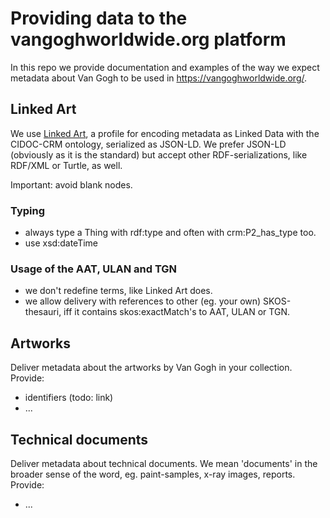 # Providing data to the vangoghworldwide.org platform
In this repo we provide documentation and examples of the way we expect metadata about Van Gogh to be used in https://vangoghworldwide.org/. 

## Linked Art
We use [Linked Art](https://linked.art), a profile for encoding metadata as Linked Data with the CIDOC-CRM ontology, serialized as JSON-LD. We prefer JSON-LD (obviously as it is the standard) but accept other RDF-serializations, like RDF/XML or Turtle, as well.

Important: avoid blank nodes.

### Typing
* always type a Thing with rdf:type and often with crm:P2_has_type too.
* use xsd:dateTime

### Usage of the AAT, ULAN and TGN
* we don't redefine terms, like Linked Art does.
* we allow delivery with references to other (eg. your own) SKOS-thesauri, iff it contains skos:exactMatch's to AAT, ULAN or TGN.

## Artworks
Deliver metadata about the artworks by Van Gogh in your collection.
Provide:
* identifiers (todo: link)
* ...

## Technical documents
Deliver metadata about technical documents. We mean 'documents' in the broader sense of the word, eg. paint-samples, x-ray images, reports.
Provide:
* ...

